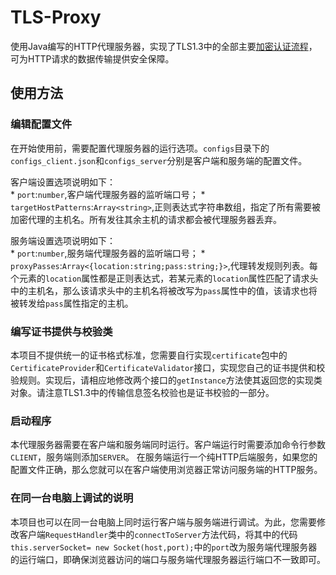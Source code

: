 # TLS-Proxy

使用Java编写的HTTP代理服务器，实现了TLS1.3中的全部主要[加密认证流程](https://tls13.xargs.org/)，可为HTTP请求的数据传输提供安全保障。

## 使用方法

### 编辑配置文件
在开始使用前，需要配置代理服务器的运行选项。`configs`目录下的`configs_client.json`和`configs_server`分别是客户端和服务端的配置文件。

客户端设置选项说明如下：  
    * `port`:`number`,客户端代理服务器的监听端口号；
    * `targetHostPatterns`:`Array<string>`,正则表达式字符串数组，指定了所有需要被加密代理的主机名。所有发往其余主机的请求都会被代理服务器丢弃。

服务端设置选项说明如下：  
    * `port`:`number`,服务端代理服务器的监听端口号；
    * `proxyPasses`:`Array<{location:string;pass:string;}>`,代理转发规则列表。每个元素的`location`属性都是正则表达式，若某元素的`location`属性匹配了请求头中的主机名，那么该请求头中的主机名将被改写为`pass`属性中的值，该请求也将被转发给`pass`属性指定的主机。

### 编写证书提供与校验类
本项目不提供统一的证书格式标准，您需要自行实现`certificate`包中的`CertificateProvider`和`CertificateValidator`接口，实现您自己的证书提供和校验规则。实现后，请相应地修改两个接口的`getInstance`方法使其返回您的实现类对象。请注意TLS1.3中的传输信息签名校验也是证书校验的一部分。

### 启动程序
本代理服务器需要在客户端和服务端同时运行。客户端运行时需要添加命令行参数`CLIENT`，服务端则添加`SERVER`。
在服务端运行一个纯HTTP后端服务，如果您的配置文件正确，那么您就可以在客户端使用浏览器正常访问服务端的HTTP服务。

### 在同一台电脑上调试的说明
本项目也可以在同一台电脑上同时运行客户端与服务端进行调试。为此，您需要修改客户端`RequestHandler`类中的`connectToServer`方法代码，将其中的代码`this.serverSocket= new Socket(host,port);`中的`port`改为服务端代理服务器的运行端口，即确保浏览器访问的端口与服务端代理服务器运行端口不一致即可。
